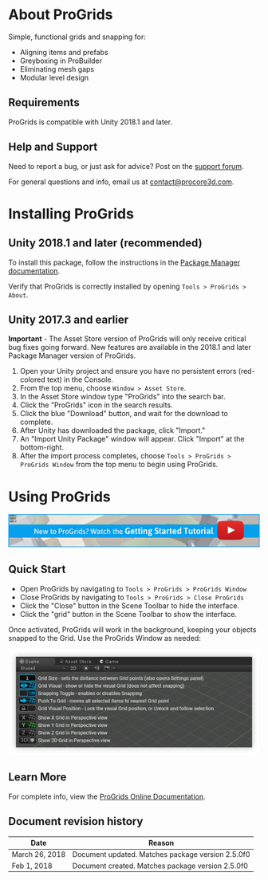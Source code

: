 # About ProGrids

Simple, functional grids and snapping for:

- Aligning items and prefabs
- Greyboxing in ProBuilder
- Eliminating mesh gaps
- Modular level design

## Requirements

ProGrids is compatible with Unity 2018.1 and later.

## Help and Support

Need to report a bug, or just ask for advice? Post on the [support forum](http://www.procore3d.com/forum).

For general questions and info, email us at [contact@procore3d.com](mailto:contact@procore3d.com).

# Installing ProGrids

## Unity 2018.1 and later (recommended)

To install this package, follow the instructions in the [Package Manager documentation](https://docs.unity3d.com/Packages/com.unity.package-manager-ui@1.7/manual/index.html).

Verify that ProGrids is correctly installed by opening `Tools > ProGrids > About`.

## Unity 2017.3 and earlier

**Important** - The Asset Store version of ProGrids will only receive critical bug fixes going forward. New features are available in the 2018.1 and later Package Manager version of ProGrids.

1. Open your Unity project and ensure you have no persistent errors (red-colored text) in the Console.
1. From the top menu, choose `Window > Asset Store`.
1. In the Asset Store window type "ProGrids" into the search bar.
1. Click the "ProGrids" icon in the search results.
1. Click the blue "Download" button, and wait for the download to complete.
1. After Unity has downloaded the package, click "Import."
1. An "Import Unity Package" window will appear. Click "Import" at the bottom-right.
1. After the import process completes, choose `Tools > ProGrids > ProGrids Window` from the top menu to begin using ProGrids.

# Using ProGrids

[![getting started video link](images/VidLink_GettingStarted_Slim.jpg)](https://youtu.be/1G-0f5m1_lw)

## Quick Start

- Open ProGrids by navigating to `Tools > ProGrids > ProGrids Window`
- Close ProGrids by navigating to `Tools > ProGrids > Close ProGrids`
- Click the "Close" button in the Scene Toolbar to hide the interface.
- Click the "grid" button in the Scene Toolbar to show the interface.

Once activated, ProGrids will work in the background, keeping your objects snapped to the Grid. Use the ProGrids Window as needed:

![ui image](images/ui.png)

## Learn More

For complete info, view the [ProGrids Online Documentation](https://www.procore3d.com/docs/progrids).

## Document revision history

|Date|Reason|
|---|---|
|March 26, 2018|Document updated. Matches package version 2.5.0f0|
|Feb 1, 2018|Document created. Matches package version 2.5.0f0|

